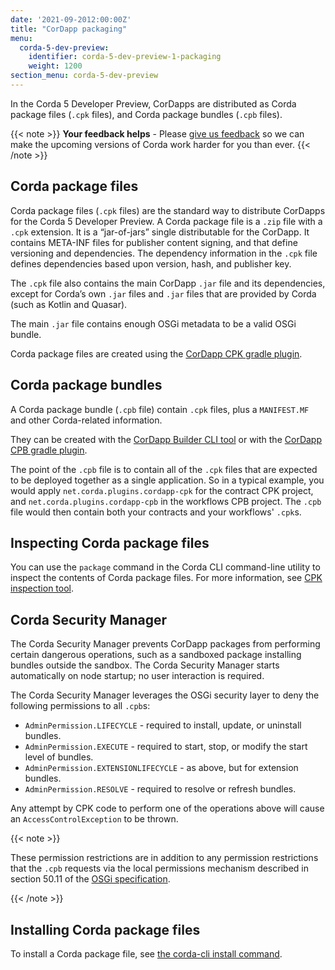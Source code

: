 ```yaml
---
date: '2021-09-2012:00:00Z'
title: "CorDapp packaging"
menu:
  corda-5-dev-preview:
    identifier: corda-5-dev-preview-1-packaging
    weight: 1200
section_menu: corda-5-dev-preview
---
```


In the Corda 5 Developer Preview, CorDapps are distributed as Corda package files (`.cpk` files), and Corda package bundles (`.cpb` files).

{{< note >}}
**Your feedback helps** -
Please [give us feedback](https://r3dev.zendesk.com/hc/en-us/requests/new) so we can make the upcoming versions of Corda work harder for you than ever.
{{< /note >}}

## Corda package files

Corda package files (`.cpk` files) are the standard way to distribute CorDapps for the Corda 5 Developer Preview. A Corda package file is a `.zip` file with a `.cpk` extension. It is a “jar-of-jars” single distributable for the CorDapp. It contains META-INF files for publisher content signing, and that define versioning and dependencies. The dependency information in the `.cpk` file defines dependencies based upon version, hash, and publisher key.

The `.cpk` file also contains the main CorDapp `.jar` file and its dependencies, except for Corda’s own `.jar` files and `.jar` files that are provided by Corda (such as Kotlin and Quasar).

The main `.jar` file contains enough OSGi metadata to be a valid OSGi bundle.

Corda package files are created using the [CorDapp CPK gradle plugin](gradle-plugin/overview.md).

## Corda package bundles

A Corda package bundle (`.cpb` file) contain `.cpk` files, plus a `MANIFEST.MF` and other Corda-related information.

They can be created with the [CorDapp Builder CLI tool](cordapp-builder.md) or with the [CorDapp CPB gradle plugin](gradle-plugin/overview.md).

The point of the `.cpb` file is to contain all of the `.cpk` files that are expected to be deployed together as a single application. So in a typical example, you would apply `net.corda.plugins.cordapp-cpk` for the contract CPK project, and `net.corda.plugins.cordapp-cpb` in the workflows CPB project. The  `.cpb` file would then contain both your contracts and your workflows' `.cpk`s.


## Inspecting Corda package files

You can use the `package` command in the Corda CLI command-line utility to inspect the contents of Corda package files. For more information, see [CPK inspection tool](../corda-cli/commands.md).

## Corda Security Manager

The Corda Security Manager prevents CorDapp packages from performing certain dangerous operations, such as a sandboxed package installing bundles outside the sandbox. The Corda Security Manager starts automatically on node startup; no user interaction is required.

The Corda Security Manager leverages the OSGi security layer to deny the following permissions to all `.cpb`s:

* `AdminPermission.LIFECYCLE` - required to install, update, or uninstall bundles.
* `AdminPermission.EXECUTE` - required to start, stop, or modify the start level of bundles.
* `AdminPermission.EXTENSIONLIFECYCLE` - as above, but for extension bundles.
* `AdminPermission.RESOLVE` - required to resolve or refresh bundles.

Any attempt by CPK code to perform one of the operations above will cause an `AccessControlException` to be thrown.

{{< note >}}

These permission restrictions are in addition to any permission restrictions that the `.cpb` requests via the local permissions mechanism described in section 50.11 of the [OSGi specification](http://docs.osgi.org/download/r8/osgi.core-8.0.0.pdf).

{{< /note >}}

## Installing Corda package files

To install a Corda package file, see [the corda-cli install command](../corda-cli/commands.md).
